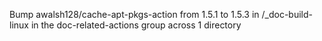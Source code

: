 Bump awalsh128/cache-apt-pkgs-action from 1.5.1 to 1.5.3 in /_doc-build-linux in the doc-related-actions group across 1 directory
